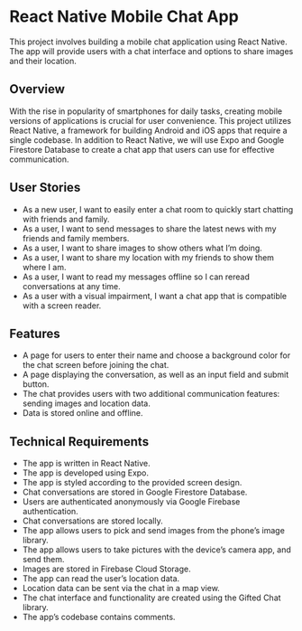 # React Native Mobile Chat App

This project involves building a mobile chat application using React Native. The app will provide users with a chat interface and options to share images and their location.

## Overview

With the rise in popularity of smartphones for daily tasks, creating mobile versions of applications is crucial for user convenience. This project utilizes React Native, a framework for building Android and iOS apps that require a single codebase. In addition to React Native, we will use Expo and Google Firestore Database to create a chat app that users can use for effective communication.

## User Stories

- As a new user, I want to easily enter a chat room to quickly start chatting with friends and family.
- As a user, I want to send messages to share the latest news with my friends and family members.
- As a user, I want to share images to show others what I’m doing.
- As a user, I want to share my location with my friends to show them where I am.
- As a user, I want to read my messages offline so I can reread conversations at any time.
- As a user with a visual impairment, I want a chat app that is compatible with a screen reader.

## Features

- A page for users to enter their name and choose a background color for the chat screen before joining the chat.
- A page displaying the conversation, as well as an input field and submit button.
- The chat provides users with two additional communication features: sending images and location data.
- Data is stored online and offline.

## Technical Requirements

- The app is written in React Native.
- The app is developed using Expo.
- The app is styled according to the provided screen design.
- Chat conversations are stored in Google Firestore Database.
- Users are authenticated anonymously via Google Firebase authentication.
- Chat conversations are stored locally.
- The app allows users to pick and send images from the phone’s image library.
- The app allows users to take pictures with the device’s camera app, and send them.
- Images are stored in Firebase Cloud Storage.
- The app can read the user’s location data.
- Location data can be sent via the chat in a map view.
- The chat interface and functionality are created using the Gifted Chat library.
- The app’s codebase contains comments.

